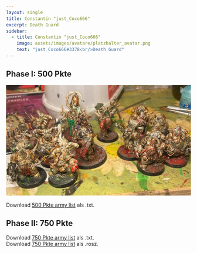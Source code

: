 ```yaml
---
layout: single
title: Constantin "just_Coco666"
excerpt: Death Guard
sidebar: 
  - title: Constantin "just_Coco666"
    image: assets/images/avatare/platzhalter_avatar.png
    text: "just_Coco666#3378<br/>Death Guard"
---
```

## Phase I: 500 Pkte

![500 Pkte](../assets/images/500/500_justcoco666_1.jpg)

Download <a href="../assets/armylists/500/500_justcoco666.txt" download>500 Pkte army list</a> als .txt.

## Phase II: 750 Pkte

Download <a href="../assets/armylists/750/750_justcoco666.txt" download>750 Pkte army list</a> als .txt.  
Download <a href="../assets/armylists/750/750_justcoco666.rosz" download>750 Pkte army list</a> als .rosz.  